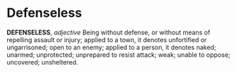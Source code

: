 # Defenseless

**DEFENSELESS**, _adjective_ Being without defense, or without means of repelling assault or injury; applied to a town, it denotes unfortified or ungarrisoned; open to an enemy; applied to a person, it denotes naked; unarmed; unprotected; unprepared to resist attack; weak; unable to oppose; uncovered; unsheltered.